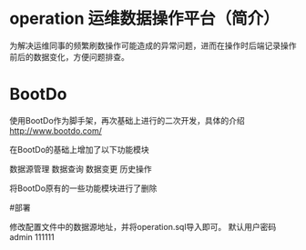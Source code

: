 # operation 运维数据操作平台（简介）

为解决运维同事的频繁刷数操作可能造成的异常问题，进而在操作时后端记录操作前后的数据变化，方便问题排查。



# BootDo 
使用BootDo作为脚手架，再次基础上进行的二次开发，具体的介绍 http://www.bootdo.com/


在BootDo的基础上增加了以下功能模块

数据源管理 数据查询  数据变更  历史操作
  
  
将BootDo原有的一些功能模块进行了删除




#部署

修改配置文件中的数据源地址，并将operation.sql导入即可。
默认用户密码 admin 111111
